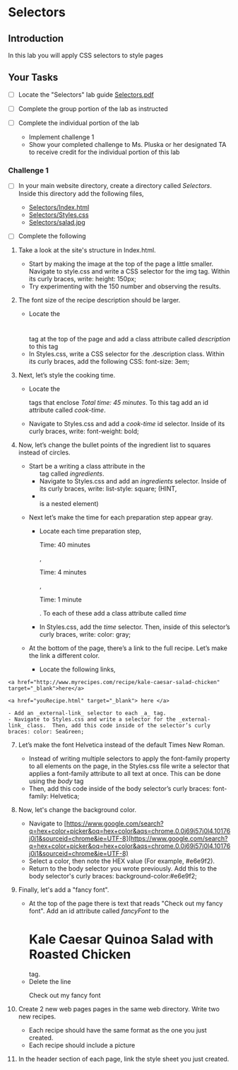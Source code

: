 # Selectors

## Introduction
In this lab you will apply CSS selectors to style pages

## Your Tasks

- [ ] Locate the "Selectors" lab guide [Selectors.pdf](Selectors.pdf)

- [ ] Complete the group portion of the lab as instructed

- [ ] Complete the individual portion of the lab

	* Implement challenge 1
	* Show your completed challenge to Ms. Pluska or her designated TA to receive credit for the individual portion of this lab

### Challenge 1

- [ ] In your main website directory, create a directory called _Selectors_.  Inside this directory add the following files, 

	* [Selectors/Index.html](Selectors/Index.html)
	* [Selectors/Styles.css](Selectors/Styles.css)
	* [Selectors/salad.jpg](Selectors/salad.jpg)

- [ ] Complete the following

1.  Take a look at the site's structure in Index.html.

	- Start by making the image at the top of the page a little smaller. Navigate to style.css and write a CSS selector for the img tag.  Within its curly braces, write: height: 150px;
	- Try experimenting with the 150 number and observing the results.

2.  The font size of the recipe description should be larger. 

	- Locate the <h1></h1> tag at the top of the page and add a class attribute called _description_ to this tag
	- In Styles.css, write a CSS selector for the .description class. Within its curly braces, add the following CSS: font-size: 3em;

3. Next, let’s style the cooking time. 

	- Locate the <p></p> tags that enclose _Total time: 45 minutes_. To this tag add an id attribute called _cook-time_.

	- Navigate to Styles.css and add a _cook-time_ id selector. Inside of its curly braces, write: font-weight: bold;

4. Now, let’s change the bullet points of the ingredient list to squares instead of circles. 

	- Start be a writing a class attribute in the <ul> tag called _ingredients_.
	- Navigate to Styles.css and add an  _ingredients_ selector.  Inside of its curly braces, write: list-style: square;  (HINT, <li></li> is a nested element)

5. Next let’s make the time for each preparation step appear gray. 

	- Locate each time preparation step, <p>Time: 40 minutes</p>, <p>Time: 4 minutes</p>, <p>Time: 1 minute</p>.  To each of these add a class attribute called _time_

	- In Styles.css, add the _time_ selector.  Then, inside of this selector’s curly braces, write: color: gray;

6. At the bottom of the page, there’s a link to the full recipe. Let’s make the link a different color. 

	- Locate the following links, 
```
<a href="http://www.myrecipes.com/recipe/kale-caesar-salad-chicken" target="_blank">here</a> 
```
```
<a href="youRecipe.html" target="_blank"> here </a>
```
	- Add an _external-link_ selector to each _a_ tag.
	- Navigate to Styles.css and write a selector for the _external-link_ class.  Then, add this code inside of the selector’s curly braces: color: SeaGreen;

7. Let’s make the font Helvetica instead of the default Times New Roman. 

	- Instead of writing multiple selectors to apply the font-family property to all elements on the page, in the Styles.css file write a selector that applies a font-family attribute to all text at once. This can be done using the _body_ tag
	- Then, add this code inside of the body selector’s curly braces:
 font-family: Helvetica;

8. Now, let's change the background color.  

	- Navigate to [https://www.google.com/search?q=hex+color+picker&oq=hex+color&aqs=chrome.0.0j69i57j0l4.10176j0j1&sourceid=chrome&ie=UTF-8](https://www.google.com/search?q=hex+color+picker&oq=hex+color&aqs=chrome.0.0j69i57j0l4.10176j0j1&sourceid=chrome&ie=UTF-8)
	- Select a color, then note the HEX value (For example, #e6e9f2).  
	- Return to the body selector you wrote previously. Add this to the body selector's curly braces:  background-color:#e6e9f2;

9. Finally, let's add a "fancy font".  

	- At the top of the page there is text that reads "Check out my fancy font".  Add an id attribute called _fancyFont_ to the <h1 class = "description">Kale Caesar Quinoa Salad with Roasted Chicken</h1> tag.  
	- Delete the line <p id="fancyFont">Check out my fancy font</p>

10. Create 2 new web pages pages in the same web directory.  Write two new recipes.  

	- Each recipe should have the same format as the one you just created.   
	- Each recipe should include a picture

11. In the header section of each page, link the style sheet you just created.






